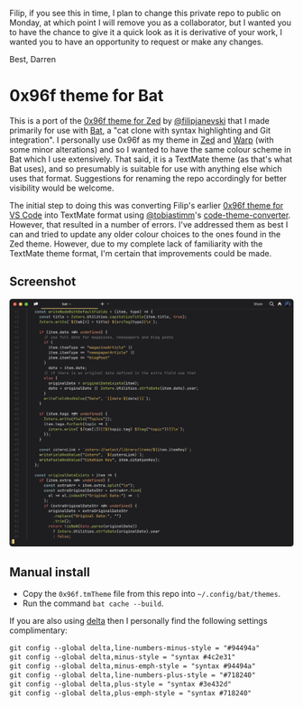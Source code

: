 Filip, if you see this in time, I plan to change this private repo to public
on Monday, at which point I will remove you as a collaborator, but I wanted you
to have the chance to give it a quick look as it is derivative of your work, I
wanted you to have an opportunity to request or make any changes.

Best, Darren

# 0x96f theme for Bat

This is a port of the [0x96f theme for
Zed](https://github.com/filipjanevski/zed-theme) by
[@filipjanevski](https://github.com/filipjanevski) that I made primarily for use
with [Bat](https://github.com/sharkdp/bat), a "cat clone with syntax
highlighting and Git integration". I personally use 0x96f as my theme in
[Zed](https://zed.dev/) and [Warp](https://www.warp.dev/) (with some minor
alterations) and so I wanted to have the same colour scheme in Bat which I use
extensively. That said, it is a TextMate theme (as that's what Bat uses), and so
presumably is suitable for use with anything else which uses that format.
Suggestions for renaming the repo accordingly for better visibility would be
welcome.

The initial step to doing this was converting Filip's earlier
[0x96f theme for VS Code](https://github.com/filipjanevski/0x96f-vscode-theme) into TextMate
format using [@tobiastimm](https://github.com/tobiastimm)'s
[code-theme-converter](https://github.com/tobiastimm/code-theme-converter). However,
that resulted in a number of errors. I've addressed them as best I can and tried to update
any older colour choices to the ones found in the Zed theme. However, due to my complete lack
of familiarity with the TextMate theme format, I'm certain that improvements could be made.

## Screenshot

![Screenshot](screenshot.png)

## Manual install

- Copy the `0x96f.tmTheme` file from this repo into `~/.config/bat/themes`.
- Run the command `bat cache --build`.

If you are also using [delta](https://github.com/dandavison/delta) then I personally find the following
settings complimentary:

```shell
git config --global	delta,line-numbers-minus-style = "#94494a"
git config --global	delta,minus-style = "syntax #4c2e31"
git config --global	delta,minus-emph-style = "syntax #94494a"
git config --global	delta,line-numbers-plus-style = "#718240"
git config --global	delta,plus-style = "syntax #3e432d"
git config --global	delta,plus-emph-style = "syntax #718240"
```
